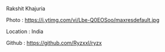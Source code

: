 Rakshit Khajuria

Photo : https://i.ytimg.com/vi/Lbe-Q0EOSoo/maxresdefault.jpg

Location : India

Github : https://github.com/Ryzxxl/ryzx
